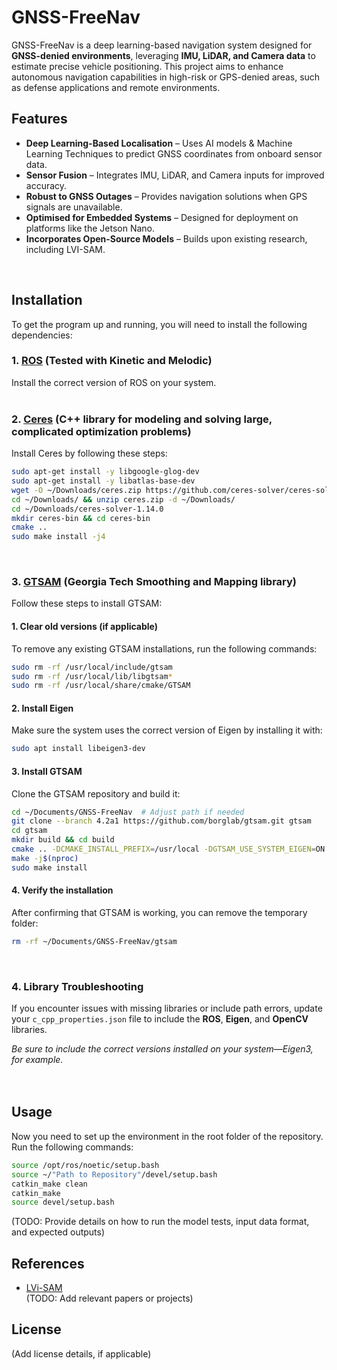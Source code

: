 # GNSS-FreeNav  

GNSS-FreeNav is a deep learning-based navigation system designed for **GNSS-denied environments**, leveraging **IMU, LiDAR, and Camera data** to estimate precise vehicle positioning. This project aims to enhance autonomous navigation capabilities in high-risk or GPS-denied areas, such as defense applications and remote environments.  


## Features  
- **Deep Learning-Based Localisation** – Uses AI models & Machine Learning Techniques to predict GNSS coordinates from onboard sensor data.  
- **Sensor Fusion** – Integrates IMU, LiDAR, and Camera inputs for improved accuracy.  
- **Robust to GNSS Outages** – Provides navigation solutions when GPS signals are unavailable.  
- **Optimised for Embedded Systems** – Designed for deployment on platforms like the Jetson Nano.  
- **Incorporates Open-Source Models** – Builds upon existing research, including LVI-SAM.  
</br>


## Installation  
To get the program up and running, you will need to install the following dependencies:

### 1. [ROS](http://wiki.ros.org/ROS/Installation) (Tested with Kinetic and Melodic)
   Install the correct version of ROS on your system.
   </br></br>


### 2. [Ceres](http://ceres-solver.org/installation.html) (C++ library for modeling and solving large, complicated optimization problems)
   Install Ceres by following these steps:
   ```bash
   sudo apt-get install -y libgoogle-glog-dev
   sudo apt-get install -y libatlas-base-dev
   wget -O ~/Downloads/ceres.zip https://github.com/ceres-solver/ceres-solver/archive/1.14.0.zip
   cd ~/Downloads/ && unzip ceres.zip -d ~/Downloads/
   cd ~/Downloads/ceres-solver-1.14.0
   mkdir ceres-bin && cd ceres-bin
   cmake ..
   sudo make install -j4 
   ```
   </br>


### 3. [GTSAM](https://gtsam.org/get_started/) (Georgia Tech Smoothing and Mapping library)
Follow these steps to install GTSAM:
   #### 1. Clear old versions (if applicable)
   To remove any existing GTSAM installations, run the following commands:
   ```bash
   sudo rm -rf /usr/local/include/gtsam
   sudo rm -rf /usr/local/lib/libgtsam*
   sudo rm -rf /usr/local/share/cmake/GTSAM
   ```

   #### 2. Install Eigen
   Make sure the system uses the correct version of Eigen by installing it with:
   ```bash
   sudo apt install libeigen3-dev
   ```

   #### 3. Install GTSAM
   Clone the GTSAM repository and build it:
   ```bash
   cd ~/Documents/GNSS-FreeNav  # Adjust path if needed
   git clone --branch 4.2a1 https://github.com/borglab/gtsam.git gtsam
   cd gtsam
   mkdir build && cd build
   cmake .. -DCMAKE_INSTALL_PREFIX=/usr/local -DGTSAM_USE_SYSTEM_EIGEN=ON
   make -j$(nproc)
   sudo make install
   ```

   #### 4. Verify the installation
   After confirming that GTSAM is working, you can remove the temporary folder:
   ```bash
   rm -rf ~/Documents/GNSS-FreeNav/gtsam
   ```
   </br>


### 4. Library Troubleshooting  
If you encounter issues with missing libraries or include path errors, update your `c_cpp_properties.json` file to include the **ROS**, **Eigen**, and **OpenCV** libraries.  

*Be sure to include the correct versions installed on your system—Eigen3, for example.*  
</br></br>


## Usage  
   Now you need to set up the environment in the root folder of the repository. Run the following commands:
   ```bash
   source /opt/ros/noetic/setup.bash
   source ~/"Path to Repository"/devel/setup.bash
   catkin_make clean
   catkin_make
   source devel/setup.bash
   ```
(TODO: Provide details on how to run the model tests, input data format, and expected outputs)  





## References  
- [LVi-SAM](https://github.com/TixiaoShan/LVI-SAM)  
(TODO: Add relevant papers or projects)  

## License  
(Add license details, if applicable)